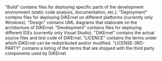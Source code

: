 "Build" contains files for deploying specific parts of the development environment (static code analysis, documentation, etc.).
"Deployment" contains files for deploying DiKErnel on different platforms (currently only Windows).
"Design" contains UML diagrams that elaborate on the architecture of DiKErnel.
"Development" contains files for deploying different IDEs (currently only Visual Studio).
"DiKErnel" contains the actual source files and test code of DiKErnel.
"LICENCE" contains the terms under which DiKErnel can be redistributed and/or modified.
"LICENSE-3RD-PARTY" contains a listing of the terms that are shipped with the third party components used by DiKErnel.